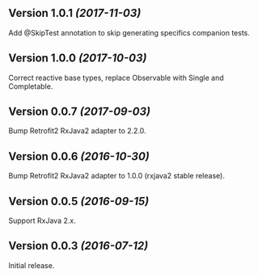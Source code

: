 Version 1.0.1 *(2017-11-03)*
----------------------------

Add @SkipTest annotation to skip generating specifics companion tests.

Version 1.0.0 *(2017-10-03)*
----------------------------

Correct reactive base types, replace Observable with Single and Completable.

Version 0.0.7 *(2017-09-03)*
----------------------------

Bump Retrofit2 RxJava2 adapter to 2.2.0.


Version 0.0.6 *(2016-10-30)*
----------------------------

Bump Retrofit2 RxJava2 adapter to 1.0.0 (rxjava2 stable release).


Version 0.0.5 *(2016-09-15)*
----------------------------

Support RxJava 2.x.


Version 0.0.3 *(2016-07-12)*
----------------------------

Initial release.
